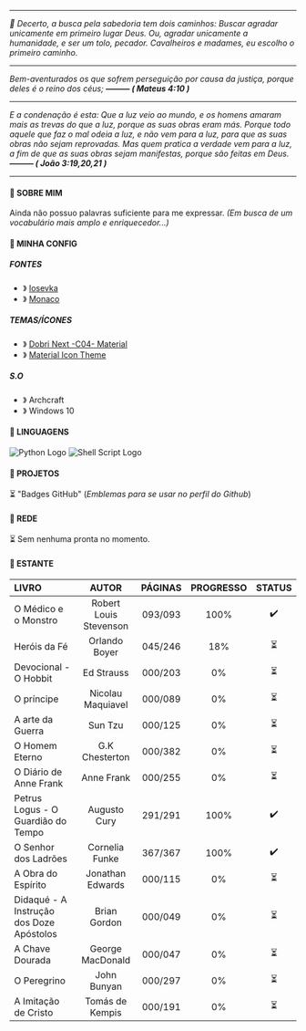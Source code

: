 <hr>
<em> 💭 Decerto, a busca pela sabedoria tem dois caminhos: Buscar agradar unicamente em primeiro lugar Deus. Ou, agradar unicamente a humanidade, e ser um tolo, pecador. Cavalheiros e madames, eu escolho o primeiro caminho. </em> </h4>

<hr>
<em> <!-- —————— Abrimento dos versículos —————— -->

Bem-aventurados os que sofrem perseguição por causa da justiça, porque deles é o reino dos céus;
<strong> ——— ( Mateus 4:10 ) </strong>

<hr>

E a condenação é esta: Que a luz veio ao mundo, e os homens amaram mais as trevas do que a luz, porque as suas obras eram más.
Porque todo aquele que faz o mal odeia a luz, e não vem para a luz, para que as suas obras não sejam reprovadas.
Mas quem pratica a verdade vem para a luz, a fim de que as suas obras sejam manifestas, porque são feitas em Deus.
<strong> ——— ( João 3:19,20,21 ) </strong>



</em> <!-- —————— Fechamento dos versículos —————— -->

<hr>

<!-- —————— SOBRE MIM —————— -->
<h4> 📍 SOBRE MIM </h4>

Ainda não possuo palavras suficiente para me expressar. <em>(Em busca de um vocabulário mais amplo e enriquecedor...)</em>

<!-- —————— SOBRE MIM —————— -->

<!-- —————— CONFIGURAÇÃO —————— -->
<h4> 📍 MINHA CONFIG </h4> 

<h5> FONTES </h5>

 - 》 [Iosevka](https://github.com/be5invis/iosevka)</li>
 - 》 [Monaco](https://github.com/taodongl/monaco.ttf)</li>
 
<h5> TEMAS/ÍCONES </h5>
 
- 》 [Dobri Next -C04- Material](https://marketplace.visualstudio.com/items?itemName=sldobri.bunker)
- 》 [Material Icon Theme](https://marketplace.visualstudio.com/items?itemName=PKief.material-icon-theme)

<h5> S.O</h5>

- 》 Archcraft
- 》 Windows 10

<!-- —————— CONFIGURAÇÃO —————— -->

<!-- —————— LINGUAGENS —————— -->
<h4> 📍 LINGUAGENS </h4>

![Python Logo](https://cdn.discordapp.com/attachments/569005079932305410/994056796803190844/python.png "Python")
![Shell Script Logo](https://cdn.discordapp.com/attachments/569005079932305410/994058299215462570/shellscript.png "Shell Script")

<!-- —————— LINGUAGENS —————— -->


<!-- —————— PROJETOS —————— -->
<h4> 📍 PROJETOS </h4>

⏳ "Badges GitHub" (*Emblemas para se usar no perfil do Github*)

<!-- —————— PROJETOS —————— -->


<!-- —————— REDE —————— -->
<h4> 📍 REDE </h4>

⏳ Sem nenhuma pronta no momento.

<!-- —————— REDE —————— -->

<!-- —————— ESTANTE —————— -->
<h4> 📍 ESTANTE </h4>

| LIVRO | AUTOR | PÁGINAS | PROGRESSO | STATUS |
| :---- | :---: | :-:| :-: | :-: |
| O Médico e o Monstro | Robert Louis Stevenson | 093/093 | 100% | ✔️ |
| Heróis da Fé | Orlando Boyer | 045/246 | 18% |⏳ | 
| Devocional - O Hobbit | Ed Strauss | 000/203 | 0% | ⏳ |
| O príncipe | Nicolau Maquiavel | 000/089 | 0% | ⏳ |
| A arte da Guerra | Sun Tzu | 000/125 | 0% | ⏳ |
| O Homem Eterno | G.K Chesterton | 000/382 | 0% | ⏳ |
| O Diário de Anne Frank | Anne Frank | 000/255 | 0% | ⏳ |
| Petrus Logus - O Guardião do Tempo | Augusto Cury | 291/291 | 100% | ✔️ |
| O Senhor dos Ladrões | Cornelia Funke | 367/367 | 100% | ✔️ |
| A Obra do Espírito | Jonathan Edwards | 000/115 | 0% | ⏳ |
| Didaqué - A Instrução dos Doze Apóstolos | Brian Gordon | 000/049 | 0% | ⏳ |
| A Chave Dourada | George MacDonald | 000/047 | 0% | ⏳ |
| O Peregrino | John Bunyan | 000/297 | 0% | ⏳ |
| A Imitação de Cristo | Tomás de Kempis | 000/191 | 0% | ⏳ |



<!-- —————— ESTANTE —————— -->